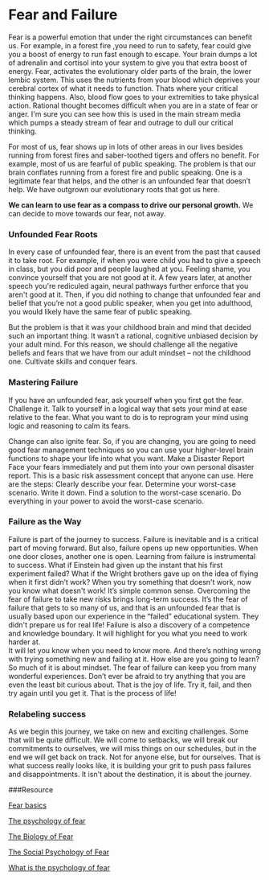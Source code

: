 # Fear and Failure

Fear is a powerful emotion that under the right circumstances can benefit us. For example,
in a forest fire ,you need to run to safety, fear could give you a boost of energy to run fast enough to 
escape. Your brain dumps a lot of adrenalin and cortisol into your system to give you that extra boost of 
energy. 
Fear, activates the evolutionary older parts of the brain, the lower lembic system. This uses the nutrients from your blood which 
deprives your cerebral cortex of what it needs to function. Thats where your critical thinking happens. Also, blood flow goes to your extremities
to take physical action. Rational thought becomes difficult when you are in a state of fear or anger. I'm sure you can see how this is used
in the main stream media which pumps a steady stream of fear and outrage to dull our critical thinking.

For most of us, fear shows up in lots of other areas in our lives besides running from forest fires and 
saber-toothed tigers and offers no benefit. For example, most of us are fearful of public speaking. The 
problem is that our brain conflates running from a forest fire and public speaking. One is a 
legitimate fear that helps, and the other is an unfounded fear that doesn’t help. We have outgrown our evolutionary roots that got us here.

**We can learn to use fear as a compass to drive our personal growth.** We can decide to move towards our fear, not away.

### Unfounded Fear Roots

In every case of unfounded fear, there is an event from the past that caused it to take root. For example, if when you 
were child you had to give a speech in class, but you did poor and people laughed at you. Feeling shame, you convince 
yourself that you are not good at it. A few years later, at another speech you're rediculed again, neural pathways further 
enforce that you aren't good at it. 
Then, if you did nothing to change that unfounded fear and belief that you’re not a good public speaker, when you get 
into adulthood, you would likely have the same fear of public speaking.

But the problem is that it was your childhood brain and mind that decided such an important thing. It wasn’t a rational, 
cognitive unbiased decision by your adult mind. For this reason, we should challenge all the negative beliefs and fears 
that we have from our adult mindset – not the childhood one. Cultivate skills and conquer fears.

### Mastering Failure

If you have an unfounded fear, ask yourself when you first got the fear. Challenge it. Talk to yourself in a logical 
way that sets your mind at ease relative to the fear. What you want to do is to reprogram your mind using logic and 
reasoning to calm its fears. 

Change can also ignite fear. So, if you are changing, you are going to need good fear management techniques so you can 
use your higher-level brain functions to shape your life into what you want.
Make a Disaster Report
Face your fears immediately and put them into your own personal disaster report. This is a basic risk assessment concept 
that anyone can use. Here are the steps:
Clearly describe your fear.
Determine your worst-case scenario. 
Write it down.
Find a solution to the worst-case scenario.
Do everything in your power to avoid the worst-case scenario.

### Failure as the Way

Failure is part of the journey to success. Failure is inevitable and is a critical part of moving forward.
But also, failure opens up new opportunities. When one door closes, another one is open. 
Learning from failure is instrumental to success. What if Einstein had given up the instant that his first experiment 
failed? What if the Wright brothers gave up on the idea of flying when it first didn’t work? When you try something that 
doesn't work, now you know what doesn't work! It’s simple common sense. 
Overcoming the fear of failure to take new risks brings long-term success. It’s the fear of failure that gets to so many 
of us, and that is an unfounded fear that is usually based upon our experience in the “failed” educational system. 
They didn't prepare us for real life! 
Failure is also a discovery of a competence and knowledge boundary. It will highlight for you what you need to work harder at.  
It will let you know when you need to know more. And there’s nothing wrong with trying something new and failing at it. 
How else are you going to learn? 
So much of it is about mindset. The fear of failure can keep you from many wonderful experiences. 
Don’t ever be afraid to try anything that you are even the least bit curious about. That is the joy of life. Try it, 
fail, and then try again until you get it. 
That is the process of life!

### Relabeling success
As we begin this journey, we take on new and exciting challenges. Some that will be quite difficult. We will come to setbacks,
we will break our commitments to ourselves, we will miss things on our schedules, but in the end we will get back on track. 
Not for anyone else, but for ourselves.
That is what success really looks like, it is building your grit to push pass failures and disappointments. It isn't about the
destination, it is about the journey.


###Resource

[Fear basics](https://www.psychologytoday.com/us/basics/fear)

[The psychology of fear](https://research.umn.edu/inquiry/post/psychology-fear-how-anxiety-turns-everyday-threat)

[The Biology of Fear](https://www.ncbi.nlm.nih.gov/pmc/articles/PMC3595162/)

[The Social Psychology of Fear](https://www.jstor.org/stable/2771546)

[What is the psychology of fear](https://www.betterhelp.com/advice/psychologists/what-is-the-psychology-of-fear/)

